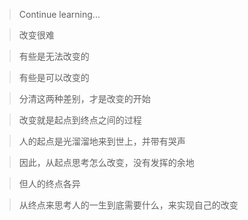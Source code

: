 > Continue learning...

> 改变很难

> 有些是无法改变的

> 有些是可以改变的

> 分清这两种差别，才是改变的开始

> 改变就是起点到终点之间的过程

> 人的起点是光溜溜地来到世上，并带有哭声

> 因此，从起点思考怎么改变，没有发挥的余地

> 但人的终点各异

> 从终点来思考人的一生到底需要什么，来实现自己的改变